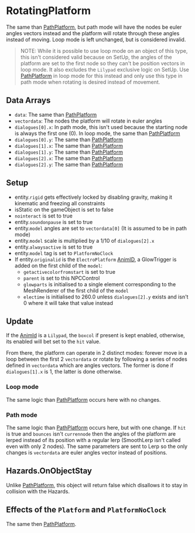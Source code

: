 # RotatingPlatform
The same than [PathPlatform](PathPlatform.md), but path mode will have the nodes be euler angles vectors instead and the platform will rotate through these angles instead of moving. Loop mode is left unchanged, but is considered invalid.

> NOTE: While it is possible to use loop mode on an object of this type, this isn't considered valid because on SetUp, the angles of the platform are set to the first node so they can't be position vectors in loop mode. It also excludes the `Lilypad` exclusive logic on SetUp. Use [PathPlatform](PathPlatform.md) in loop mode for this instead and only use this type in path mode when rotating is desired instead of movement.

## Data Arrays
- `data`: The same than [PathPlatform](PathPlatform.md)
- `vectordata`: The nodes the platform will rotate in euler angles
- `dialogues[0].x`: In path mode, this isn't used because the starting node is always the first one (0). In loop mode, the same than [PathPlatform](PathPlatform.md)
- `dialogues[0].y`: The same than [PathPlatform](PathPlatform.md)
- `dialogues[1].x`: The same than [PathPlatform](PathPlatform.md)
- `dialogues[1].y`: The same than [PathPlatform](PathPlatform.md)
- `dialogues[2].x`: The same than [PathPlatform](PathPlatform.md)
- `dialogues[2].y`: The same than [PathPlatform](PathPlatform.md)

## Setup
- entity.`rigid` gets effectively locked by disabling gravity, making it kinematic and freezing all constraints
- isStatic on the gameObject is set to false
- `nointeract` is set to true
- entity.`soundonpause` is set to true
- entity.`model` angles are set to `vectordata[0]` (It is assumed to be in path mode)
- entity.`model` scale is multiplied by a 1/10 of `dialogues[2].x`
- entity.`alwaysactive` is set to true
- entity.`model` tag is set to `PlatformNoClock`
- If entity.`originalid` is the `ElectroPlatform` [AnimID](../../../Enums%20and%20IDs/AnimIDs.md), a GlowTrigger is added on the first child of the `model`:
    - `getactivecolorfromstart` is set to true
    - `parent` is set to this NPCControl
    - `glowparts` is initialised to a single element corresponding to the MeshRenderer of the first child of the `model`
    - `electime` is initialised to 260.0 unless `dialogues[2].y` exists and isn't 0 where it will take that value instead

## Update
If the [AnimId](../../../Enums%20and%20IDs/AnimIDs.md) is a `Lilypad`, the `boxcol` if present is kept enabled, otherwise, its enabled will bet set to the `hit` value.

From there, the platform can operate in 2 distinct modes: forever move in a loop between the first 2 `vectordata` or rotate by following a series of nodes defined in `vectordata` which are angles vectors. The former is done if `dialogues[1].x` is 1, the latter is done otherwise.

### Loop mode
The same logic than [PathPlatform](PathPlatform.md) occurs here with no changes.

### Path mode
The same logic than [PathPlatform](PathPlatform.md) occurs here, but with one change. If `hit` is true and `bounces` isn't `currennode` then the angles of the platform are lerped instead of its position with a regular lerp (SmoothLerp isn't called even with only 2 nodes). The same parameters are sent to Lerp so the only changes is `vectordata` are euler angles vector instead of positions.

## Hazards.OnObjectStay
Unlike [PathPlatform](PathPlatform.md), this object will return false which disallows it to stay in collision with the Hazards.

## Effects of the `Platform` and `PlatformNoClock`
The same then [PathPlatform](PathPlatform.md).